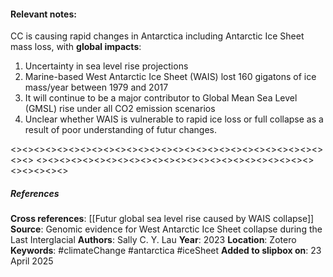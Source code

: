 #### **Relevant notes**:
CC is causing rapid changes in Antarctica including Antarctic Ice Sheet mass loss, with **global impacts**:
1. Uncertainty in sea level rise projections
2. Marine-based West Antarctic Ice Sheet (WAIS) lost 160 gigatons of ice mass/year between 1979 and 2017
3.  It will continue to be a major contributor to Global Mean Sea Level (GMSL) rise under all 	CO2 emission scenarios
4. Unclear whether WAIS is vulnerable to rapid ice loss or full collapse as a result of poor understanding of futur changes.
 
<><><><><><><><><><><><><><><><><><><><><><><><><><><><><>
<><><><><><><><><><><><><><><><><><><><><><><><><><><><><>
##### References
**Cross references**:
[[Futur global sea level rise caused by WAIS collapse]]
**Source**: Genomic evidence for West Antarctic Ice Sheet collapse during the Last Interglacial
**Authors**: Sally C. Y. Lau
**Year**: 2023
**Location**: Zotero
**Keywords**: #climateChange #antarctica #iceSheet
**Added to slipbox on**: 23 April 2025